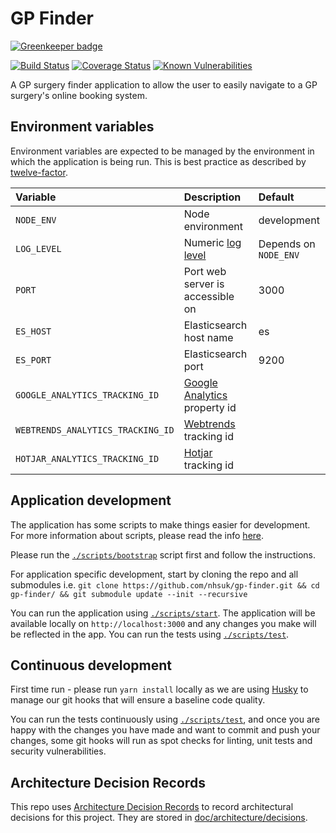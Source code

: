 # GP Finder

[![Greenkeeper badge](https://badges.greenkeeper.io/nhsuk/gp-finder.svg)](https://greenkeeper.io/)

[![Build Status](https://travis-ci.org/nhsuk/gp-finder.svg?branch=master)](https://travis-ci.org/nhsuk/gp-finder)
[![Coverage Status](https://coveralls.io/repos/github/nhsuk/gp-finder/badge.svg?branch=master)](https://coveralls.io/github/nhsuk/gp-finder?branch=master)
[![Known Vulnerabilities](https://snyk.io/test/github/nhsuk/gp-finder/badge.svg)](https://snyk.io/test/github/nhsuk/gp-finder)

A GP surgery finder application to allow the user to easily navigate to a GP
surgery's online booking system.

## Environment variables

Environment variables are expected to be managed by the environment in which
the application is being run. This is best practice as described by
[twelve-factor](https://12factor.net/config).

| Variable                         | Description                                                        | Default               |
|:---------------------------------|:-------------------------------------------------------------------|:----------------------|
| `NODE_ENV`                       | Node environment                                                   | development           |
| `LOG_LEVEL`                      | Numeric [log level](https://github.com/trentm/node-bunyan#levels)  | Depends on `NODE_ENV` |
| `PORT`                           | Port web server is accessible on                                   | 3000                  |
| `ES_HOST`                        | Elasticsearch host name                                            | es                    |
| `ES_PORT`                        | Elasticsearch port                                                 | 9200                  |
| `GOOGLE_ANALYTICS_TRACKING_ID`   | [Google Analytics](https://www.google.co.uk/analytics) property id |                       |
| `WEBTRENDS_ANALYTICS_TRACKING_ID`| [Webtrends](https://www.webtrends.com/) tracking id                |                       |
| `HOTJAR_ANALYTICS_TRACKING_ID`   | [Hotjar](https://www.hotjar.com/) tracking id                      |                       |

## Application development

The application has some scripts to make things easier for development. For
more information about scripts, please read the info [here](scripts/README.md).

Please run the [`./scripts/bootstrap`](scripts/bootstrap) script first and
follow the instructions.

For application specific development, start by cloning the repo and all
submodules i.e. `git clone https://github.com/nhsuk/gp-finder.git && cd
gp-finder/ && git submodule update --init --recursive`

You can run the application using [`./scripts/start`](scripts/start).
The application will be available locally on `http://localhost:3000` and any changes you make
will be reflected in the app.
You can run the tests using [`./scripts/test`](scripts/test).

## Continuous development

First time run - please run `yarn install` locally as we are using [Husky](https://www.npmjs.com/package/husky])
to manage our git hooks that will ensure a baseline code quality.

You can run the tests continuously using [`./scripts/test`](scripts/test), and once you are happy with the changes you 
have made and want to commit and push your changes, some git hooks will run as spot checks for linting, unit tests and 
security vulnerabilities.


## Architecture Decision Records

This repo uses
[Architecture Decision Records](http://thinkrelevance.com/blog/2011/11/15/documenting-architecture-decisions)
to record architectural decisions for this project.
They are stored in [doc/architecture/decisions](doc/architecture/decisions).

